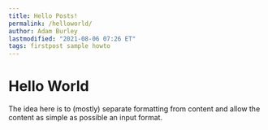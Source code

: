```yaml
---
title: Hello Posts!
permalink: /helloworld/
author: Adam Burley
lastmodified: "2021-08-06 07:26 ET"
tags: firstpost sample howto
---
```


# Hello World

The idea here is to (mostly) separate formatting from content and allow the content as simple as possible an input format.

